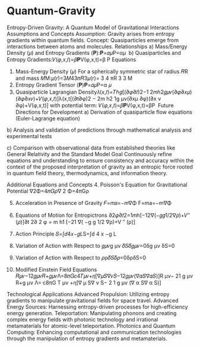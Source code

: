 # Quantum-Gravity

Entropy-Driven Gravity: A Quantum Model of Gravitational Interactions
Assumptions and Concepts
Assumption: Gravity arises from entropy gradients within quantum fields.
Concept: Quasiparticles emerge from interactions between atoms and molecules.
Relationships
a) Mass/Energy Density (𝜇) and Entropy Gradients (𝐏):𝐏=𝛼𝜇P=α𝜇
​
b) Quasiparticles and Entropy Gradients:𝑉(𝜑,𝑥,𝑡)=𝛽𝐏V(φ,x,t)=β P
Equations
1. Mass-Energy Density (𝜇)
For a spherically symmetric star of radius 𝑅R and mass 𝑀M:𝜇(𝑟)=3𝑀43𝜋𝑅3𝜇(r)= 3 4 πR 3 3 M
​
2. Entropy Gradient Tensor (𝐏)𝐏=𝛼𝜇P=α 𝜇
​
3. Quasiparticle Lagrangian Density𝜆(𝑥,𝑡)=𝑇ℎ𝑔[(∂𝜑∂𝑡)2−1 2𝑚ℎ2𝑔𝜇𝜈(∂𝜑∂𝑥𝜇)(∂𝜑∂𝑥𝜈)+𝑉(𝜑,𝑥,𝑡)]λ(x,t[(∂t∂φ)2 − 2m h2 1g μν(∂xμ ∂φ)(∂x ν ∂φ)+V(φ,x,t)]
with potential term:
𝑉(𝜑,𝑥,𝑡)=𝛽𝐏V(φ,x,t)=βP
​
Future Directions for Development
a) Derivation of quasiparticle flow equations (Euler-Lagrange equation)

b) Analysis and validation of predictions through mathematical analysis and experimental tests

c) Comparison with observational data from established theories like General Relativity and the Standard Model
Goal
Continuously refine equations and understanding to ensure consistency and accuracy within the context of the proposed interpretation of gravity as an entropic force rooted in quantum field theory, thermodynamics, and information theory.

Additional Equations and Concepts
4. Poisson's Equation for Gravitational Potential
∇2Φ=4𝜋𝐺𝜌∇ 2 Φ=4πGρ

5. Acceleration in Presence of Gravity
𝐹=𝑚𝑎=−𝑚∇Φ
F=ma=−m∇Φ

6. Equations of Motion for Entropictrons
∂2𝜑∂𝑡2=1𝑚ℎ[−12∇(−𝑔𝑔1/2∇𝜌)+𝑉′′(𝜌)]∂t 2∂ 2 φ = m h1 [−21 ∇( −g g 1/2 ∇ρ)+V ′′ (ρ)]

7. Action Principle
𝑆=∫𝑑4𝑥−𝑔𝐿S=∫d 4 x −g L

8. Variation of Action with Respect to 
𝑔𝜇𝜈g μν 𝛿𝑆𝛿𝑔𝜇𝜈=0δg μν δS=0

9. Variation of Action with Respect to 
𝜌ρ𝛿𝑆𝛿𝜌=0δρδS=0

10. Modified Einstein Field Equations
𝑅𝜇𝜈−12𝑔𝜇𝜈𝑅+𝑔𝜇𝜈Λ=8𝜋𝐺𝑐4𝑇𝜇𝜈+𝜂[∇𝜇𝑆∇𝜈𝑆−12𝑔𝜇𝜈(∇𝛼𝑆∇𝛼𝑆)]R μν− 21 g μν R+g μν Λ= c8πG T μν +η[∇ μ S∇ ν S− 2 1 g μν (∇ α S∇ α S)]

Technological Applications
Advanced Propulsion: Utilizing entropy gradients to manipulate gravitational fields for space travel.
Advanced Energy Sources: Harnessing entropy-driven processes for high-efficiency energy generation.
Teleportation: Manipulating phonons and creating complex energy fields with photonic technology and irrational metamaterials for atomic-level teleportation.
Photonics and Quantum Computing: Enhancing computational and communication technologies through the manipulation of entropy gradients and metamaterials.
